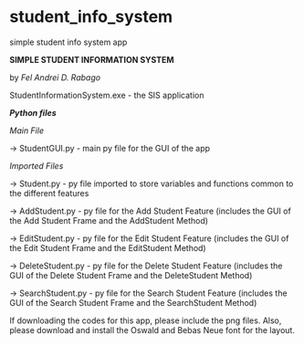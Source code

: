 # student_info_system
simple student info system app


**SIMPLE STUDENT INFORMATION SYSTEM**

by _Fel Andrei D. Rabago_




StudentInformationSystem.exe - the SIS application


**_Python files_**

_Main File_


-> StudentGUI.py - main py file for the GUI of the app


_Imported Files_


-> Student.py - py file imported to store variables and functions common to the different features

-> AddStudent.py - py file for the Add Student Feature (includes the GUI of the Add Student Frame and the AddStudent Method)

-> EditStudent.py - py file for the Edit Student Feature (includes the GUI of the Edit Student Frame and the EditStudent Method)

-> DeleteStudent.py - py file for the Delete Student Feature (includes the GUI of the Delete Student Frame and the DeleteStudent Method)

-> SearchStudent.py - py file for the Search Student Feature (includes the GUI of the Search Student Frame and the SearchStudent Method)



If downloading the codes for this app, please include the png files. Also, please download and install the Oswald and Bebas Neue font for the layout.
